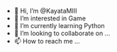 - 👋 Hi, I’m @KayataMIII
- 👀 I’m interested in Game
- 🌱 I’m currently learning Python
- 💞️ I’m looking to collaborate on ...
- 📫 How to reach me ...

<!---
KayataMIII/KayataMIII is a ✨ special ✨ repository because its `README.md` (this file) appears on your GitHub profile.
You can click the Preview link to take a look at your changes.
--->
